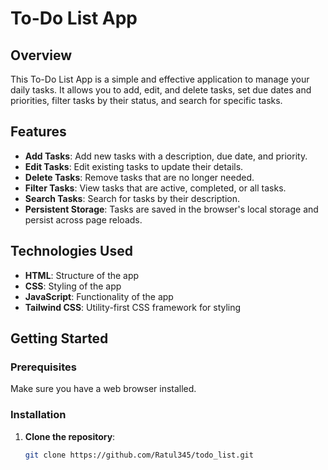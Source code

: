 # To-Do List App

## Overview

This To-Do List App is a simple and effective application to manage your daily tasks. It allows you to add, edit, and delete tasks, set due dates and priorities, filter tasks by their status, and search for specific tasks.

## Features

- **Add Tasks**: Add new tasks with a description, due date, and priority.
- **Edit Tasks**: Edit existing tasks to update their details.
- **Delete Tasks**: Remove tasks that are no longer needed.
- **Filter Tasks**: View tasks that are active, completed, or all tasks.
- **Search Tasks**: Search for tasks by their description.
- **Persistent Storage**: Tasks are saved in the browser's local storage and persist across page reloads.

## Technologies Used

- **HTML**: Structure of the app
- **CSS**: Styling of the app
- **JavaScript**: Functionality of the app
- **Tailwind CSS**: Utility-first CSS framework for styling

## Getting Started

### Prerequisites

Make sure you have a web browser installed.

### Installation

1. **Clone the repository**:
   ```bash
   git clone https://github.com/Ratul345/todo_list.git

